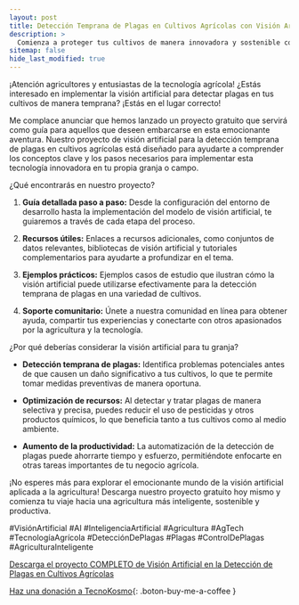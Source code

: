 ```yaml
---
layout: post
title: Detección Temprana de Plagas en Cultivos Agrícolas con Visión Artificial
description: >
  Comienza a proteger tus cultivos de manera innovadora y sostenible con la Tecnología de la Visión Artificial.
sitemap: false
hide_last_modified: true
---
```


¡Atención agricultores y entusiastas de la tecnología agrícola!  ¿Estás interesado en implementar la visión artificial para detectar plagas en tus cultivos de manera temprana? ¡Estás en el lugar correcto!

Me complace anunciar que hemos lanzado un proyecto gratuito que servirá como guía para aquellos que deseen embarcarse en esta emocionante aventura. Nuestro proyecto de visión artificial para la detección temprana de plagas en cultivos agrícolas está diseñado para ayudarte a comprender los conceptos clave y los pasos necesarios para implementar esta tecnología innovadora en tu propia granja o campo.

¿Qué encontrarás en nuestro proyecto?

1. **Guía detallada paso a paso:** Desde la configuración del entorno de desarrollo hasta la implementación del modelo de visión artificial, te guiaremos a través de cada etapa del proceso.

2. **Recursos útiles:** Enlaces a recursos adicionales, como conjuntos de datos relevantes, bibliotecas de visión artificial y tutoriales complementarios para ayudarte a profundizar en el tema.

3. **Ejemplos prácticos:** Ejemplos casos de estudio que ilustran cómo la visión artificial puede utilizarse efectivamente para la detección temprana de plagas en una variedad de cultivos.

4. **Soporte comunitario:** Únete a nuestra comunidad en línea para obtener ayuda, compartir tus experiencias y conectarte con otros apasionados por la agricultura y la tecnología.

¿Por qué deberías considerar la visión artificial para tu granja?

- **Detección temprana de plagas:** Identifica problemas potenciales antes de que causen un daño significativo a tus cultivos, lo que te permite tomar medidas preventivas de manera oportuna.
  
- **Optimización de recursos:** Al detectar y tratar plagas de manera selectiva y precisa, puedes reducir el uso de pesticidas y otros productos químicos, lo que beneficia tanto a tus cultivos como al medio ambiente.

- **Aumento de la productividad:** La automatización de la detección de plagas puede ahorrarte tiempo y esfuerzo, permitiéndote enfocarte en otras tareas importantes de tu negocio agrícola.

¡No esperes más para explorar el emocionante mundo de la visión artificial aplicada a la agricultura! Descarga nuestro proyecto gratuito hoy mismo y comienza tu viaje hacia una agricultura más inteligente, sostenible y productiva.

#VisiónArtificial #AI #InteligenciaArtificial #Agricultura #AgTech #TecnologíaAgrícola #DetecciónDePlagas #Plagas #ControlDePlagas #AgriculturaInteligente

[Descarga el proyecto COMPLETO de Visión Artificial en la Detección de Plagas en Cultivos Agrícolas](https://1drv.ms/f/s!AhVZnyMdAn_hgQ0JL4tW4UrOueky?e=hFURNk)

[Haz una donación a TecnoKosmo](https://www.buymeacoffee.com/nain.taleb){: .boton-buy-me-a-coffee }

<object data="../deteccionTempranaPlagasVisionArtificial.pdf" width="100%" height="600" type='application/pdf'></object>
